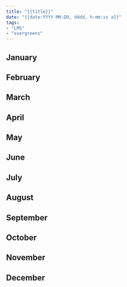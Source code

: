 ```yaml
---
title: "{{title}}"
date: "{{date:YYYY-MM-DD, dddd, h:mm:ss a}}"
tags:
- "LMS"
- "evergreens"
---
```


## January

## February

## March

## April

## May

## June

## July

## August

## September

## October

## November

## December
